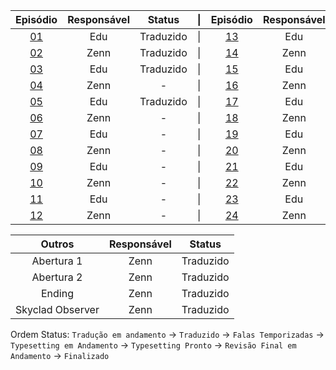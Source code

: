 
| Episódio | Responsável | Status                                                        |\|                                                                  | Episódio | Responsável | Status |
|:---:|:---:|:---:                                                                     |:---:|                                                                                 :---:|:---:|:---:|
|[01](https://github.com/Eduvski/sgfansub/blob/main/eps/01/E1)|Edu|Traduzido             |\|                    |[13](https://github.com/Eduvski/sgfansub/blob/main/eps/13/E13)|Edu|-           |
|[02](https://github.com/Eduvski/sgfansub/blob/main/eps/02/E2)|Zenn|Traduzido            |\|                    |[14](https://github.com/Eduvski/sgfansub/blob/main/eps/14/E14)|Zenn|-          |
|[03](https://github.com/Eduvski/sgfansub/blob/main/eps/03/E3)|Edu|Traduzido             |\|                    |[15](https://github.com/Eduvski/sgfansub/blob/main/eps/15/E15)|Edu|-           |
|[04](https://github.com/Eduvski/sgfansub/blob/main/eps/04/E4)|Zenn|-                    |\|                    |[16](https://github.com/Eduvski/sgfansub/blob/main/eps/16/E16)|Zenn|-          |
|[05](https://github.com/Eduvski/sgfansub/blob/main/eps/05/E5)|Edu|Traduzido             |\|                    |[17](https://github.com/Eduvski/sgfansub/blob/main/eps/17/E17)|Edu|-           |
|[06](https://github.com/Eduvski/sgfansub/blob/main/eps/06/E6)|Zenn|-                    |\|                    |[18](https://github.com/Eduvski/sgfansub/blob/main/eps/18/E18)|Zenn|-          |
|[07](https://github.com/Eduvski/sgfansub/blob/main/eps/07/E7)|Edu|-                     |\|                    |[19](https://github.com/Eduvski/sgfansub/blob/main/eps/19/E19)|Edu|-           |
|[08](https://github.com/Eduvski/sgfansub/blob/main/eps/08/E8)|Zenn|-                    |\|                    |[20](https://github.com/Eduvski/sgfansub/blob/main/eps/20/E20)|Zenn|-          |
|[09](https://github.com/Eduvski/sgfansub/blob/main/eps/09/E9)|Edu|-                     |\|                    |[21](https://github.com/Eduvski/sgfansub/blob/main/eps/21/E21)|Edu|-           |
|[10](https://github.com/Eduvski/sgfansub/blob/main/eps/10/E10)|Zenn|-                   |\|                    |[22](https://github.com/Eduvski/sgfansub/blob/main/eps/22/E22)|Zenn|-          |
|[11](https://github.com/Eduvski/sgfansub/blob/main/eps/11/E11)|Edu|-                    |\|                    |[23](https://github.com/Eduvski/sgfansub/blob/main/eps/23/E23)|Edu|-           |
|[12](https://github.com/Eduvski/sgfansub/blob/main/eps/12/E12)|Zenn|-                   |\|                    |[24](https://github.com/Eduvski/sgfansub/blob/main/eps/24/E24)|Zenn|-          |

|Outros|Responsável|Status|
|:---:|:---:|:---:
|Abertura 1|Zenn|Traduzido|
|Abertura 2|Zenn|Traduzido|
|Ending|Zenn|Traduzido|
|Skyclad Observer|Zenn|Traduzido|

Ordem Status: ```Tradução em andamento``` → ```Traduzido``` → ```Falas Temporizadas``` → ```Typesetting em Andamento``` → ```Typesetting Pronto``` → ```Revisão Final em Andamento``` → ```Finalizado```
